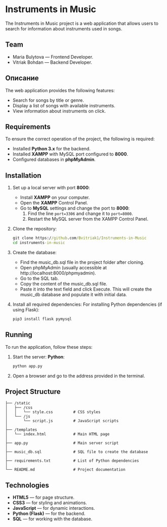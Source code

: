 # Instruments in Music
The Instruments in Music project is a web application that allows users to search for information about instruments used in songs.

## Team
- Maria Bulytova — Frontend Developer.
- Vitriak Bohdan — Backend Developer.

## Описание
The web application provides the following features:
- Search for songs by title or genre.
- Display a list of songs with available instruments.
- View information about instruments on click.

## Requirements
To ensure the correct operation of the project, the following is required:
- Installed **Python 3.x** for the backend.
- Installed **XAMPP** with MySQL port configured to **8000**.
- Configured databases in **phpMyAdmin**. 

## Installation
1. Set up a local server with port **8000**:
   - Install **XAMPP** on your computer.
   - Open the **XAMPP** Control Panel.
   - Go to **MySQL** settings and change the port to **8000**:
     1. Find the line `port=3306` and change it to `port=8000`.
     2. Restart the MySQL server from the XAMPP Control Panel.

2. Clone the repository:
    ```cmd
    git clone https://github.com/Bvitriak1/Instruments-in-Music
    cd instruments-in-music
    ```
3. Create the database:
	- Find the music_db.sql file in the project folder after cloning.
	- Open phpMyAdmin (usually accessible at http://localhost:8000/phpmyadmin).
	- Go to the SQL tab.
	- Copy the content of the music_db.sql file.
	- Paste it into the text field and click Execute.
This will create the music_db database and populate it with initial data.

4. Install all required dependencies:
    For installing Python dependencies (if using Flask):
    ```cmd
    pip3 install flask pymysql
    ```
## Running
To run the application, follow these steps:

1. Start the server:
    **Python**:
    ```cmd
    python app.py
    ```

2. Open a browser and go to the address provided in the terminal.

## Project Structure
```
├── /static
│   ├── /css
│   │   └── style.css         # CSS styles
│   └── /js
│       └── script.js         # JavaScript scripts
│
├── /templates
│   └── index.html            # Main HTML page
│
├── app.py                    # Main server script
│
├── music_db.sql              # SQL file to create the database
│
├── requirements.txt          # List of Python dependencies
│
└── README.md                 # Project documentation
```
## Technologies

- **HTML5** — for page structure.
- **CSS3** — for styling and animations.
- **JavaScript** — for dynamic interactions.
- **Python (Flask)** — for the backend.
- **SQL** — for working with the database.